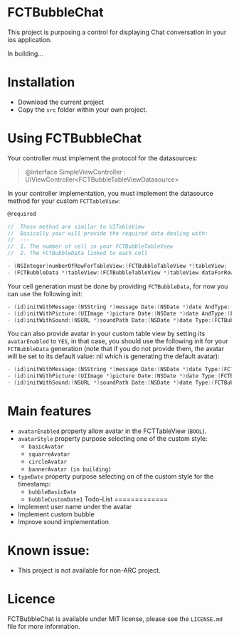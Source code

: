 FCTBubbleChat
=============

This project is purposing a control for displaying Chat conversation in your ios application.

In building...

Installation
=============
* Download the current project
* Copy the `src` folder within your own project.

Using FCTBubbleChat
=============
Your controller must implement the protocol for the datasources:

> @interface SimpleViewController : UIViewController\<FCTBubbleTableViewDatasource>

In your controller implementation, you must implement the datasource method for your custom `FCTTableView`:

```objective-c
@required

//  These method are similar to UITableView
//  Basically your will provide the required data dealing with:
//  ---
//  1. The number of cell in your FCTBubbleTableView
//  2. The FCTBubbleData linked to each cell

- (NSInteger)numberOfRowForTableView:(FCTBubbleTableView *)tableView;
- (FCTBubbleData *)tableView:(FCTBubbleTableView *)tableView dataForRow:(NSInteger)row;
```
Your cell generation must be done by providing `FCTBubbleData`, for now you can use the following init:
```objective-c
- (id)initWithMessage:(NSString *)message Date:(NSDate *)date AndType:(FCTBubbleType)type;
- (id)initWithPicture:(UIImage *)picture Date:(NSDate *)date AndType:(FCTBubbleType)type;
- (id)initWithSound:(NSURL *)soundPath Date:(NSDate *)date Type:(FCTBubbleType)type;
```
You can also provide avatar in your custom table view by setting its `avatarEnabled` to `YES`, in that case, you should use the following init for your `FCTBubbleData` generation (note that if you do not provide them, the avatar will be set to its default value: nil which is generating the default avatar):
```objective-c
- (id)initWithMessage:(NSString *)message Date:(NSDate *)date Type:(FCTBubbleType)type AndAvatar:(UIImage *)avatar;
- (id)initWithPicture:(UIImage *)picture Date:(NSDate *)date Type:(FCTBubbleType)type AndAvatar:(UIImage *)avatar;
- (id)initWithSound:(NSURL *)soundPath Date:(NSDate *)date Type:(FCTBubbleType)type AndAvatar:(UIImage *)avatar;
```

Main features
=============
* `avatarEnabled` property allow avatar in the FCTTableView (`BOOL`).
* `avatarStyle` property purpose selecting one of the custom style:
    - `basicAvatar`
    - `squarreAvatar`
    - `circleAvatar`
    - `bannerAvatar (in building)`
* `typeDate` property purpose selecting on of the custom style for the timestamp:
    - `bubbleBasicDate`
    - `bubbleCustomDate1`
Todo-List
=============
* Implement user name under the avatar
* Implement custom bubble
* Improve sound implementation

Known issue:
=============
- This project is not available for non-ARC project.

Licence
=============

FCTBubbleChat is available under MIT license, please see the `LICENSE.md` file for more information.
